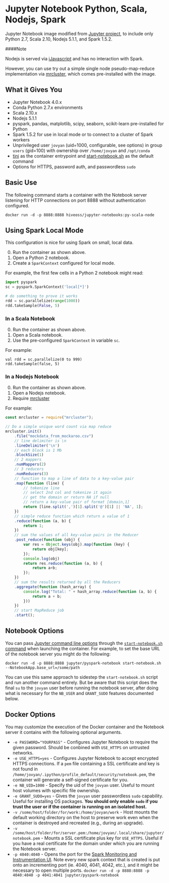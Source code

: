 # Jupyter Notebook Python, Scala, Nodejs, Spark

Jupyter Notebook image modified from [Jupyter project](https://github.com/jupyter/docker-stacks), to include only Python 2.7, Scala 2.10, Nodejs 5.1.1, and Spark 1.5.2.

####Note

Nodejs is served via [iJavascript](https://www.npmjs.com/package/ijavascript) and has no interaction with Spark. 

However, you can use try out a simple single node pseudo-map-reduce implementation via [mrcluster](https://www.npmjs.com/package/mrcluster), which comes pre-installed with the image.

## What it Gives You

* Jupyter Notebook 4.0.x
* Conda Python 2.7.x environments
* Scala 2.10.x
* Nodejs 5.1.1
* pyspark, pandas, matplotlib, scipy, seaborn, scikit-learn pre-installed for Python
* Spark 1.5.2 for use in local mode or to connect to a cluster of Spark workers
* Unprivileged user `jovyan` (uid=1000, configurable, see options) in group `users` (gid=100) with ownership over `/home/jovyan` and `/opt/conda`
* [tini](https://github.com/krallin/tini) as the container entrypoint and [start-notebook.sh](../minimal-notebook/start-notebook.sh) as the default command
* Options for HTTPS, password auth, and passwordless `sudo`


## Basic Use

The following command starts a container with the Notebook server listening for HTTP connections on port 8888 without authentication configured.

```
docker run -d -p 8888:8888 hiveoss/jupyter-notebooks:py-scala-node
```

## Using Spark Local Mode

This configuration is nice for using Spark on small, local data.

0. Run the container as shown above.
2. Open a Python 2 notebook.
3. Create a `SparkContext` configured for local mode.

For example, the first few cells in a Python 2 notebook might read:

```python
import pyspark
sc = pyspark.SparkContext('local[*]')

# do something to prove it works
rdd = sc.parallelize(range(1000))
rdd.takeSample(False, 5)
```

### In a Scala Notebook

0. Run the container as shown above.
1. Open a Scala notebook.
2. Use the pre-configured `SparkContext` in variable `sc`.

For example:

```
val rdd = sc.parallelize(0 to 999)
rdd.takeSample(false, 5)
```


### In a Nodejs Notebook

0. Run the container as shown above.
1. Open a Nodejs notebook.
2. Require [mrcluster](https://www.npmjs.com/package/mrcluster)

For example:

```javascript
const mrcluster = require("mrcluster");

// Do a simple unique word count via map reduce
mrcluster.init()
    .file("mockdata_from_mockaroo.csv")	
	// line delimiter is \n 
    .lineDelimiter('\n')
	// each block is 1 Mb 
	.blockSize(1)	
	// 2 mappers 
	.numMappers(2)
	// 3 reducers 
    .numReducers(3)	
	// function to map a line of data to a key-value pair 
    .map(function (line) {
		// tokenize line 
		// select 2nd col and tokenize it again 
		// get the domain or return NA if null 
		// return a key-value pair of format [domain,1] 
        return [line.split(',')[1].split('@')[1] || 'NA', 1];
    })
	// simple reduce function which return a value of 1 
    .reduce(function (a, b) {
        return 1;
    })
	// sum the values of all key-value pairs in the Reducer 
    .post_reduce(function (obj) {
        var res = Object.keys(obj).map(function (key) {
            return obj[key];
        });
		console.log(obj)
        return res.reduce(function (a, b) {
            return a+b;
        });
    })
	// sum the results returned by all the Reducers 
    .aggregate(function (hash_array) {
        console.log("Total: " + hash_array.reduce(function (a, b) {
            return a + b;
        }))
    })
	// start MapReduce job 
    .start();
```

## Notebook Options

You can pass [Jupyter command line options](http://jupyter.readthedocs.org/en/latest/config.html#command-line-arguments) through the [`start-notebook.sh` command](https://github.com/jupyter/docker-stacks/blob/master/minimal-notebook/start-notebook.sh#L15) when launching the container. For example, to set the base URL of the notebook server you might do the following:

```
docker run -d -p 8888:8888 jupyter/pyspark-notebook start-notebook.sh --NotebookApp.base_url=/some/path
```

You can use this same approach to sidestep the `start-notebook.sh` script and run another command entirely. But be aware that this script does the final `su` to the `jovyan` user before running the notebook server, after doing what is necessary for the `NB_USER` and `GRANT_SUDO` features documented below.

## Docker Options

You may customize the execution of the Docker container and the Notebook server it contains with the following optional arguments.

* `-e PASSWORD="YOURPASS"` - Configures Jupyter Notebook to require the given password. Should be conbined with `USE_HTTPS` on untrusted networks.
* `-e USE_HTTPS=yes` - Configures Jupyter Notebook to accept encrypted HTTPS connections. If a `pem` file containing a SSL certificate and key is not found in `/home/jovyan/.ipython/profile_default/security/notebook.pem`, the container will generate a self-signed certificate for you.
* `-e NB_UID=1000` - Specify the uid of the `jovyan` user. Useful to mount host volumes with specific file ownership.
* `-e GRANT_SUDO=yes` - Gives the `jovyan` user passwordless `sudo` capability. Useful for installing OS packages. **You should only enable `sudo` if you trust the user or if the container is running on an isolated host.**
* `-v /some/host/folder/for/work:/home/jovyan/work` - Host mounts the default working directory on the host to preserve work even when the container is destroyed and recreated (e.g., during an upgrade).
* `-v /some/host/folder/for/server.pem:/home/jovyan/.local/share/jupyter/notebook.pem` - Mounts a SSL certificate plus key for `USE_HTTPS`. Useful if you have a real certificate for the domain under which you are running the Notebook server.
* `-p 4040:4040` - Opens the port for the [Spark Monitoring and Instrumentation UI](http://spark.apache.org/docs/latest/monitoring.html). Note every new spark context that is created is put onto an incrementing port (ie. 4040, 4041, 4042, etc.), and it might be necessary to open multiple ports. `docker run -d -p 8888:8888 -p 4040:4040 -p 4041:4041 jupyter/pyspark-notebook`


